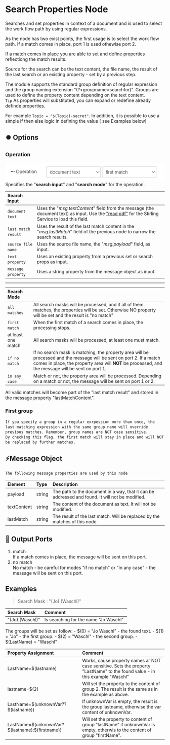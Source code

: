 # Search Properties Node
Searches and set properties in context of a document and is used to select the work flow path by using regular expressions.

As the node has two exist points, the first usage is to select the work flow path. If a match comes in place, port 1 is used othewise port 2.

If a match comes in place you are able to set and define
properties reflectiong the match results.

Source for the search can be the text content, the file name, the result of the last search or an existing property - set by a previous step.

The module supports the standard group definition of regular expression and the group naming 
extension "(?&lt;groupname&gt;searchfor)". Groups are used to define the property content depending on the text content.<br/>
<code>Tip</code> As properties will substituted, you can expand or redefine already definde properties.

For example <code>Topic = "$(Topic)-secret"</code>. In addition, it is possible to use a simple if then else logic in defining the value ( see Examples below)
## ⏺️ Options
### Operation
![Operation](./searchProps-Options.png)
    Specifies the "**search input**" and "**search mode**" for the operation.


Search Input||
|:--|:--| 
`document text`|Uses the "_msg.textContent_" field from the message (the document text) as input. Use the ["read pdf"](./readPDFText.md) for the Stirling Service to load this field.
`last match result`|Uses the result of the last match content in the "_msg.lastMatch_" field of the previous node to narrow the search results.
`source file name`|Uses the source file name, the "_msg.payload_" field, as input.
`text property`|Uses an existing property from a previous set or search props as input.
`message property`|Uses a string property from the message object as input.


----
Search Mode||
|:--|:--|
`all matches`|All search masks will be processed, and if all of them matches, the properties will be set. Otherwise NO property will be set and the result is "no match"
`first match`|When the first match of a search comes in place, the processing stops.
at least one match|All search masks will be processed, at least one must match.
`if no match`|If no search mask is matching, the property area will be processed and the message will be sent on port 2. If a match comes in place, the property area will **NOT** be processed, and the message will be sent on port 1.
`in any case`|Match or not, the property area will be processed. Depending on a match or not, the message will be sent on port 1 or 2.


All valid matches will become part of the "last match result" and stored in the message property "lastMatchContent".

### First group
    If you specify a group in a regular exrpession more than once, the last matching expression with the same group name will override previous matches. Remember, group names are NOT case sensitive.
    By checking this flag, the first match will stay in place and will NOT be replaced by further matches.


## ⚡Message Object
    The following message properties are used by this node


|Element|Type|Description
|:--|:--|:--
|payload|string|The path to the document in a way, that it can be addressed and found. It will not be modified.
|textContent|string|The content of the document as text. It will not be modified.
|lastMatch|string|The result of the last match. Will be replaced by the matches of this node

## 🚦 Output Ports
1. match <br/>
If a match comes in place, the message will be sent on this port.
2. no match<br/>
No match - be careful for modes "if no match" or "in any case" - the message will be sent on this port.

## Examples

> Search Mask   : "(Jo).(<LastName>Waschl)"

|Search Mask|Comment
|:--|:--
|"(Jo).(<LastName>Waschl)"|Is searching for the name "Jo Waschl". <br/>
The groups will be set as follow:
    - $(0) = "Jo Waschl" - the found text.
    - $(1) = "Jo" - the first group.
    - $(2) = "Waschl" - the second group.
    - $(LastName) = "Waschl"
   

|Property Assignment|Comment
|:--|:--
|LastName=$(lastname)|Works, cause property names ar NOT case sensitive. Sets the property "LastName" to the found value - in this example "Waschl"
|lastname=\$(2)|Will set the property to the content of group 2. The result is the same as in the example as above.
|LastName=\$(unknownVar??$(lastname))|If unknownVar is empty, the result is the group lastname, otherwise the var content of unknownVar.
|LastName=\$(unknownVar?\$(lastname):$(firstname))|Will set the property to content of group "lastName" if unknownVar is empty, otherwis to the content of group "firstName".



